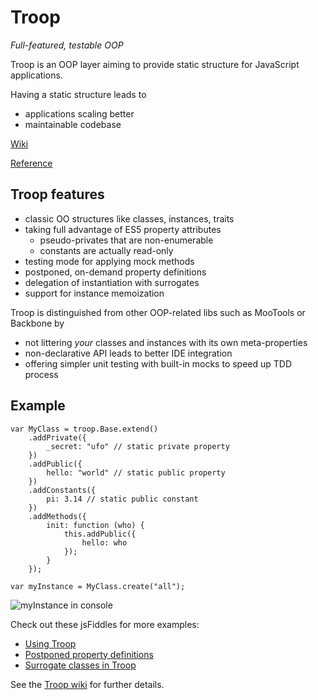 Troop
=====

*Full-featured, testable OOP*

Troop is an OOP layer aiming to provide static structure for JavaScript applications.

Having a static structure leads to

- applications scaling better
- maintainable codebase

[Wiki](https://github.com/production-minds/troop/wiki)

[Reference](http://production-minds.github.io/troop/)

Troop features
--------------

- classic OO structures like classes, instances, traits
- taking full advantage of ES5 property attributes
    - pseudo-privates that are non-enumerable
    - constants are actually read-only
- testing mode for applying mock methods
- postponed, on-demand property definitions
- delegation of instantiation with surrogates
- support for instance memoization

Troop is distinguished from other OOP-related libs such as MooTools or Backbone by

- not littering *your* classes and instances with its own meta-properties
- non-declarative API leads to better IDE integration
- offering simpler unit testing with built-in mocks to speed up TDD process

Example
-------

    var MyClass = troop.Base.extend()
        .addPrivate({
            _secret: "ufo" // static private property
        })
        .addPublic({
            hello: "world" // static public property
        })
        .addConstants({
            pi: 3.14 // static public constant
        })
        .addMethods({
            init: function (who) {
                this.addPublic({
                    hello: who
                });
            }
        });

    var myInstance = MyClass.create("all");

![myInstance in console](https://dl.dropboxusercontent.com/u/9258903/myInstance-0.4.0.png)

Check out these jsFiddles for more examples:

- [Using Troop](http://jsfiddle.net/danstocker/n5jze/)
- [Postponed property definitions](http://jsfiddle.net/danstocker/YR374/)
- [Surrogate classes in Troop](http://jsfiddle.net/danstocker/ZsZGy/)

See the [Troop wiki](https://github.com/production-minds/troop/wiki) for further details.
